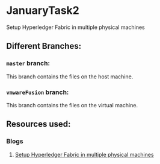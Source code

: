 # JanuaryTask2
Setup Hyperledger Fabric in multiple physical machines

## Different Branches:

### `master` branch:
This branch contains the files on the host machine.

### `vmwareFusion` branch:
This branch contains the files on the virtual machine.

## Resources used:

### Blogs
1. [Setup Hyperledger Fabric in multiple physical machines](https://medium.com/1950labs/setup-hyperledger-fabric-in-multiple-physical-machines-d8f3710ed9b4)
